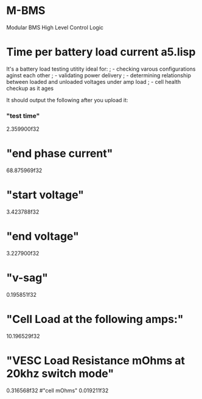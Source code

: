 # M-BMS
Modular BMS High Level Control Logic

# Time per battery load current a5.lisp
It's a battery load testing utitity ideal for:
;  - checking varous configurations aginst each other
;  - validating power delivery
;  - determining relationship between loaded and unloaded voltages under amp load
;  - cell health checkup as it ages

It should output the following after you upload it:
### "test time"
2.359900f32
# "end phase current"
68.875969f32
# "start voltage"
3.423788f32
# "end voltage"
3.227900f32
# "v-sag"
0.195851f32
# "Cell Load at the following amps:"
10.196529f32
# "VESC Load Resistance mOhms at 20khz switch mode"
0.316568f32
#"cell mOhms"
0.019211f32
